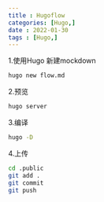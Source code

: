 ```yaml
---
title : Hugoflow
categories: [Hugo,] 
date : 2022-01-30
tags : [Hugo,]
---
```


1.使用Hugo 新建mockdown
```bash
hugo new flow.md
```
2.预览
```bash
hugo server
```
3.编译

```bash
hugo -D
```



4.上传

```bash
cd .public
git add .
git commit 
git push
```

